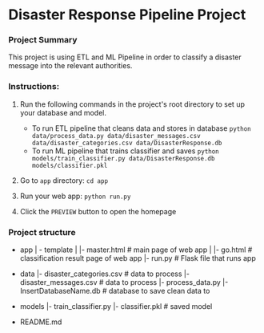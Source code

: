 # Disaster Response Pipeline Project

### Project Summary
This project is using ETL and ML Pipeline in order to classify a disaster message into the relevant authorities.

### Instructions:
1. Run the following commands in the project's root directory to set up your database and model.

    - To run ETL pipeline that cleans data and stores in database
      `python data/process_data.py data/disaster_messages.csv data/disaster_categories.csv data/DisasterResponse.db`
    - To run ML pipeline that trains classifier and saves
      `python models/train_classifier.py data/DisasterResponse.db models/classifier.pkl`

2. Go to `app` directory: `cd app`

3. Run your web app: `python run.py`

4. Click the `PREVIEW` button to open the homepage

### Project structure
- app
  | - template
  | |- master.html  # main page of web app
  | |- go.html  # classification result page of web app
  |- run.py  # Flask file that runs app

- data
  |- disaster_categories.csv  # data to process
  |- disaster_messages.csv  # data to process
  |- process_data.py
  |- InsertDatabaseName.db   # database to save clean data to

- models
  |- train_classifier.py
  |- classifier.pkl  # saved model

- README.md


